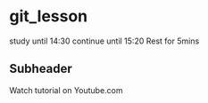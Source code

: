 # git_lesson
study until 14:30
continue until 15:20
Rest for 5mins
## Subheader

Watch tutorial on Youtube.com